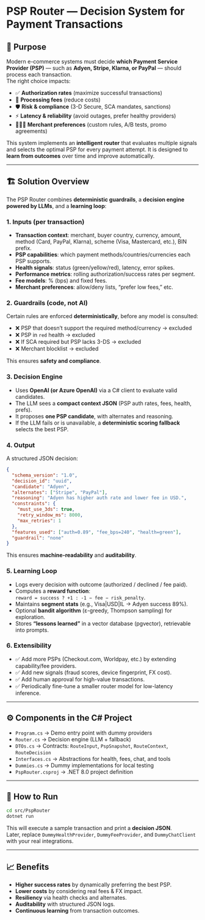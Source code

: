 # PSP Router — Decision System for Payment Transactions

## 🎯 Purpose

Modern e-commerce systems must decide **which Payment Service Provider (PSP)** — such as **Adyen, Stripe, Klarna, or PayPal** — should process each transaction.  
The right choice impacts:

- ✅ **Authorization rates** (maximize successful transactions)  
- 💸 **Processing fees** (reduce costs)  
- 🛡 **Risk & compliance** (3-D Secure, SCA mandates, sanctions)  
- ⚡ **Latency & reliability** (avoid outages, prefer healthy providers)  
- 🧑‍🤝‍🧑 **Merchant preferences** (custom rules, A/B tests, promo agreements)  

This system implements an **intelligent router** that evaluates multiple signals and selects the optimal PSP for every payment attempt. It is designed to **learn from outcomes** over time and improve automatically.

---

## 🏗 Solution Overview

The PSP Router combines **deterministic guardrails**, a **decision engine powered by LLMs**, and a **learning loop**:

### 1. Inputs (per transaction)

- **Transaction context**: merchant, buyer country, currency, amount, method (Card, PayPal, Klarna), scheme (Visa, Mastercard, etc.), BIN prefix.  
- **PSP capabilities**: which payment methods/countries/currencies each PSP supports.  
- **Health signals**: status (green/yellow/red), latency, error spikes.  
- **Performance metrics**: rolling authorization/success rates per segment.  
- **Fee models**: % (bps) and fixed fees.  
- **Merchant preferences**: allow/deny lists, “prefer low fees,” etc.

### 2. Guardrails (code, not AI)

Certain rules are enforced **deterministically**, before any model is consulted:

- ❌ PSP that doesn’t support the required method/currency → excluded  
- ❌ PSP in `red` health → excluded  
- ❌ If SCA required but PSP lacks 3-DS → excluded  
- ❌ Merchant blocklist → excluded  

This ensures **safety and compliance**.

### 3. Decision Engine

- Uses **OpenAI (or Azure OpenAI)** via a C# client to evaluate valid candidates.  
- The LLM sees a **compact context JSON** (PSP auth rates, fees, health, prefs).  
- It proposes **one PSP candidate**, with alternates and reasoning.  
- If the LLM fails or is unavailable, a **deterministic scoring fallback** selects the best PSP.

### 4. Output

A structured JSON decision:

```json
{
  "schema_version": "1.0",
  "decision_id": "uuid",
  "candidate": "Adyen",
  "alternates": ["Stripe", "PayPal"],
  "reasoning": "Adyen has higher auth rate and lower fee in USD.",
  "constraints": {
    "must_use_3ds": true,
    "retry_window_ms": 8000,
    "max_retries": 1
  },
  "features_used": ["auth=0.89", "fee_bps=240", "health=green"],
  "guardrail": "none"
}
```

This ensures **machine-readability** and **auditability**.

### 5. Learning Loop

- Logs every decision with outcome (authorized / declined / fee paid).  
- Computes a **reward function**:  
  `reward = success ? +1 : -1 − fee − risk_penalty`.  
- Maintains **segment stats** (e.g., Visa|USD|IL → Adyen success 89%).  
- Optional **bandit algorithm** (ε-greedy, Thompson sampling) for exploration.  
- Stores **“lessons learned”** in a vector database (pgvector), retrievable into prompts.

### 6. Extensibility

- ✅ Add more PSPs (Checkout.com, Worldpay, etc.) by extending capability/fee providers.  
- ✅ Add new signals (fraud scores, device fingerprint, FX cost).  
- ✅ Add human approval for high-value transactions.  
- ✅ Periodically fine-tune a smaller router model for low-latency inference.

---

## ⚙ Components in the C# Project

- `Program.cs` → Demo entry point with dummy providers  
- `Router.cs` → Decision engine (LLM + fallback)  
- `DTOs.cs` → Contracts: `RouteInput`, `PspSnapshot`, `RouteContext`, `RouteDecision`  
- `Interfaces.cs` → Abstractions for health, fees, chat, and tools  
- `Dummies.cs` → Dummy implementations for local testing  
- `PspRouter.csproj` → .NET 8.0 project definition  

---

## 🚀 How to Run

```bash
cd src/PspRouter
dotnet run
```

This will execute a sample transaction and print a **decision JSON**.  
Later, replace `DummyHealthProvider`, `DummyFeeProvider`, and `DummyChatClient` with your real integrations.

---

## 📈 Benefits

- **Higher success rates** by dynamically preferring the best PSP.  
- **Lower costs** by considering real fees & FX impact.  
- **Resiliency** via health checks and alternates.  
- **Auditability** with structured JSON logs.  
- **Continuous learning** from transaction outcomes.  
